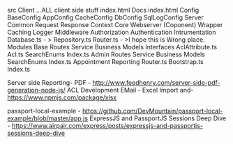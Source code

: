 src
    Client
        ...ALL client side stuff
        index.html
    Docs
        index.html
    Config
        BaseConfig
        AppConfig
        CacheConfig
        DbConfig
        SqlLogConfig
    Server
        Common
            Request
            Response
            Context
        Core
            Webserver (Coponent)
            Wrapper
            Caching 
            Logger
            Middleware
                Authorization
                Authentication
                Intrumentation
            Database.ts - > Repository.ts
            Router.ts - >I hope this is Wrong place. 
        Modules
            Base
                Routes
                Service
                Business
                Models
                    Interfaces
                        AclAttribute.ts
                    Acl.ts
                SearchEnums
                Index.ts
            Admin
                Routes
                Service
                Business
                Models
                SearchEnums
                Index.ts
            Appointment
            Reporting
        Router.ts
    Bootstrap.ts
    Index.ts
        
        
Server side Reporting- PDF -  http://www.feedhenry.com/server-side-pdf-generation-node-js/
ACL Development 
EMail - 
Excel Import and- https://www.npmjs.com/package/xlsx

passport-local-example - https://github.com/DevMountain/passport-local-example/blob/master/app.js
ExpressJS and PassportJS Sessions Deep Dive - https://www.airpair.com/express/posts/expressjs-and-passportjs-sessions-deep-dive
 